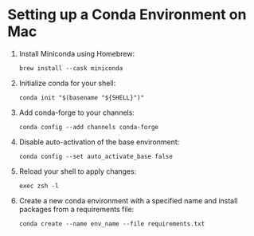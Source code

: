 
# Setting up a Conda Environment on Mac

1. Install Miniconda using Homebrew:
   ```
   brew install --cask miniconda
   ```

2. Initialize conda for your shell:
   ```
   conda init "$(basename "${SHELL}")"
   ```

3. Add conda-forge to your channels:
   ```
   conda config --add channels conda-forge
   ```

4. Disable auto-activation of the base environment:
   ```
   conda config --set auto_activate_base false
   ```

5. Reload your shell to apply changes:
   ```
   exec zsh -l
   ```

6. Create a new conda environment with a specified name and install packages from a requirements file:
   ```
   conda create --name env_name --file requirements.txt
   ```
